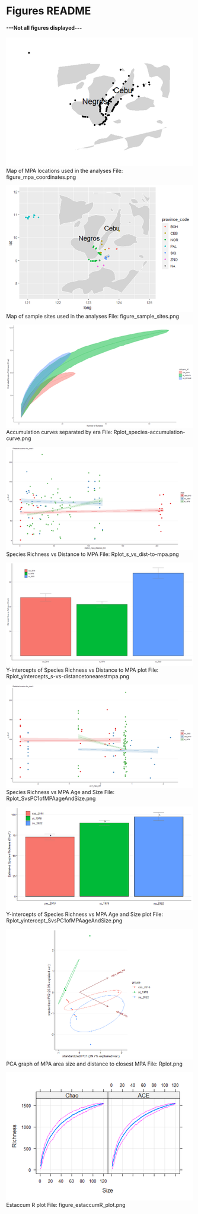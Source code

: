 # Figures README #
#### ---Not all figures displayed--- ####


![](figure_mpa_coordinates.png)
Map of MPA locations used in the analyses
File: figure_mpa_coordinates.png


![](figure_sample_sites.png)
Map of sample sites used in the analyses
File: figure_sample_sites.png


![](Rplot_species-accumulation-curve.png)
Accumulation curves separated by era
File: Rplot_species-accumulation-curve.png


![](Rplot_s_vs_dist-to-mpa.png)
Species Richness vs Distance to MPA
File: Rplot_s_vs_dist-to-mpa.png


![](Rplot_yintercepts_s-vs-distancetonearestmpa.png)
Y-intercepts of Species Richness vs Distance to MPA plot
File: Rplot_yintercepts_s-vs-distancetonearestmpa.png


![](Rplot_SvsPC1ofMPAageAndSize.png)
Species Richness vs MPA Age and Size
File: Rplot_SvsPC1ofMPAageAndSize.png


![](Rplot_yintercept_SvsPC1ofMPAageAndSize.png)
Y-intercepts of Species Richness vs MPA Age and Size plot
File: Rplot_yintercept_SvsPC1ofMPAageAndSize.png


![](Rplot.png)
PCA graph of MPA area size and distance to closest MPA
File: Rplot.png


![](figure_estaccumR_plot.png)
Estaccum R plot
File: figure_estaccumR_plot.png
